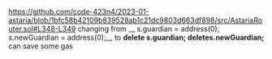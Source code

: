 https://github.com/code-423n4/2023-01-astaria/blob/1bfc58b42109b839528ab1c21dc9803d663df898/src/AstariaRouter.sol#L348-L349
changing from __    s.guardian = address(0);
    s.newGuardian = address(0);__
to
__delete  s.guardian;
    deletes.newGuardian;__ can save some gas